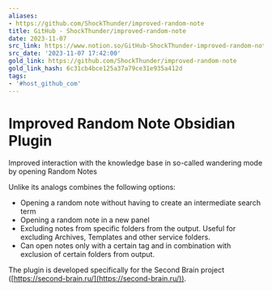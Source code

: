 ```yaml
---
aliases:
- https://github.com/ShockThunder/improved-random-note
title: GitHub - ShockThunder/improved-random-note
date: 2023-11-07
src_link: https://www.notion.so/GitHub-ShockThunder-improved-random-note-c1679ed3f28f4524a24f96d1f8851f3b
src_date: '2023-11-07 17:42:00'
gold_link: https://github.com/ShockThunder/improved-random-note
gold_link_hash: 6c31cb4bce125a37a79ce31e935a412d
tags:
- '#host_github_com'
---
```


Improved Random Note Obsidian Plugin
====================================


Improved interaction with the knowledge base in so-called wandering mode by opening Random Notes


Unlike its analogs combines the following options:


* Opening a random note without having to create an intermediate search term
* Opening a random note in a new panel
* Excluding notes from specific folders from the output. Useful for excluding Archives, Templates and other service folders.
* Can open notes only with a certain tag and in combination with exclusion of certain folders from output.


The plugin is developed specifically for the Second Brain project ([https://second-brain.ru/](https://second-brain.ru/)).